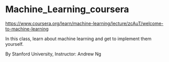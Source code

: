 # Machine_Learning_coursera
https://www.coursera.org/learn/machine-learning/lecture/zcAuT/welcome-to-machine-learning

In this class, learn about machine learning and get to implement them yourself. 

By Stanford University, Instructor: Andrew Ng
